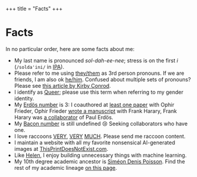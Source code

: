 +++
title = "Facts"
+++

# Facts

In no particular order, here are some facts about me:

- My last name is pronounced *sol-dah-ee-nee*; stress is on the first *i* (`/solda'ini/` in [IPA](https://en.wikipedia.org/wiki/Help:IPA/Italian)).
- Please refer to me using [they/them](https://pronoun.is/they/them) as 3rd person pronouns. If we are friends, I am also ok [he/him](https://pronoun.is/he/him). Confused about multiple sets of pronouns? Please see [this article by Kirby Conrod](https://web.archive.org/web/20220130005650/https://kconrod.medium.com/intermediate-pronoun-studies-multiple-pronouns-71e34cd28c54).
- I identify as [Queer](https://en.wikipedia.org/wiki/Queer); please use this term when referring to my gender identity.
- My [Erdös number](https://en.wikipedia.org/wiki/Erdős_number) is 3: I coauthored at [least one paper](https://doi.org/10.1007/978-3-319-16354-3_59) with Ophir Frieder, Ophir Frieder [wrote a manuscript](https://doi.org/10.1080/00207160211287) with Frank Harary, Frank Harary was [a collaborator](https://doi.org/10.1112/S0025579300005222) of Paul Erdös.
- My [Bacon number](https://en.wikipedia.org/wiki/Six_Degrees_of_Kevin_Bacon) is still undefined 😢 Seeking collaborators who have one.
- I love raccoons [VERY](https://twitter.com/soldni/status/1514126786052861959), [VERY](https://twitter.com/soldni/status/1552342467915046913) [MUCH](https://twitter.com/soldni/status/1419372837886902275). Please send me raccoon content.
- I maintain a website with all my favorite nonsensical AI-generated images at [ThisPrintDoesNotExist.com](https://thisprintdoesnotexist.com/).
- Like [Helen](https://www.mathemakitten.dev/#work), I enjoy building unnecessary things with machine learning.
- My 10th degree academic ancestor is [Siméon Denis Poisson](https://en.wikipedia.org/wiki/Sim%C3%A9on_Denis_Poisson). Find the rest of my academic lineage [on this page](/lineage).
